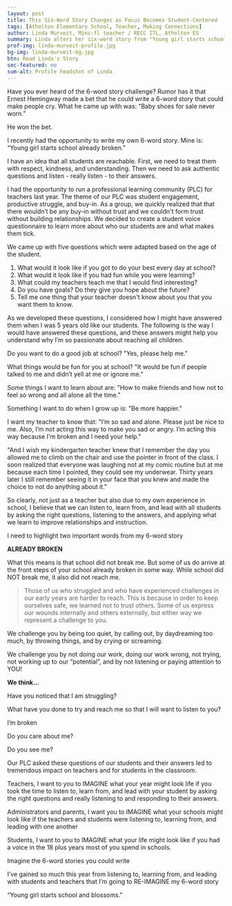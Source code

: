 ```yaml
---
layout: post
title: This Six-Word Story Changes as Focus Becomes Student-Centered
tags: [Atholton Elementary School, Teacher, Making Connections] 
author: Linda Murveit, Minc-fl teacher / RECC ITL, Atholton ES
summary: Linda alters her six-word story from "Young girl starts school already broken," to something far different by listening to her students.
prof-img: linda-murveit-profile.jpg
bg-img: linda-murveit-bg.jpg
btn: Read Linda's Story
sec-featured: no
sum-alt: Profile headshot of Linda
---
```


Have you ever heard of the 6-word story challenge? Rumor has it that Ernest Hemingway made a bet that he could write a 6-word story that could make people cry. What he came up with was: “Baby shoes for sale never worn.”

He won the bet.

I recently had the opportunity to write my own 6-word story. Mine is: “Young girl starts school already broken.”

I have an idea that all students are reachable. First, we need to treat them with respect, kindness, and understanding. Then we need to ask authentic questions and listen - really listen - to their answers.

I had the opportunity to run a professional learning community (PLC) for teachers last year. The theme of our PLC was student engagement, productive struggle, and buy-in. As a group, we quickly realized that that there wouldn’t be any buy-in without trust and we couldn't form trust without building relationships. We decided to create a student voice questionnaire to learn more about who our students are and what makes them tick.

We came up with five questions which were adapted based on the age of the student.

1. What would it look like if you got to do your best every day at school?
2. What would it look like if you had fun while you were learning?
3. What could my teachers teach me that I would find interesting?
4. Do you have goals? Do they give you hope about the future?
5. Tell me one thing that your teacher doesn't know about you that you want them to know.

As we developed these questions, I considered how I might have answered them when I was 5 years old like our students. The following is the way I would have answered these questions, and these answers might help you understand why I’m so passionate about reaching all children.

Do you want to do a good job at school? "Yes, please help me."

What things would be fun for you at school? "It would be fun if people talked to me and didn’t yell at me or ignore me."

Some things I want to learn about are: "How to make friends and how not to feel so wrong and all alone all the time."

Something I want to do when I grow up is: "Be more happier."

I want my teacher to know that: "I’m so sad and alone. Please just be nice to me. Also, I’m not acting this way to make you sad or angry. I’m acting this way because I'm broken and I need your help."

"And I wish my kindergarten teacher knew that I remember the day you allowed me to climb on the chair and use the pointer in front of the class. I soon realized that everyone was laughing not at my comic routine but at me because each time I pointed, they could see my underwear. Thirty years later I still remember seeing it in your face that you knew and made the choice to not do anything about it."

So clearly, not just as a teacher but also due to my own experience in school, I believe that we can listen to, learn from, and lead with all students by asking the right questions, listening to the answers, and applying what we learn to improve relationships and instruction.

I need to highlight two important words from my 6-word story

<strong>ALREADY BROKEN</strong>

What this means is that school did not break me. But some of us do arrive at the front steps of your school already broken in some way. While school did NOT break me, it also did not reach me.

> Those of us who struggled and who have experienced challenges in our early years are harder to reach. This is because in order to keep ourselves safe, we learned not to trust others. Some of us express our wounds internally and others externally, but either way we represent a challenge to you.

We challenge you by being too quiet, by calling out, by daydreaming too much, by throwing things, and by crying or screaming.

We challenge you by not doing our work, doing our work wrong, not trying, not working up to our “potential”, and by not listening or paying attention to YOU!

<section class="callout-lines">
<p><strong>We think...</strong></p>
<p>Have you noticed that I am struggling?</p>
<p>What have you done to try and reach me so that I will want to listen to you?</p>
<p>I’m broken</p>
<p>Do you care about me?</p>
<p>Do you see me?</p>
</section>

Our PLC asked these questions of our students and their answers led to tremendous impact on teachers and for students in the classroom.

Teachers, I want to you to IMAGINE what your year might look life if you took the time to listen to, learn from, and lead with your student by asking the right questions and really listening to and responding to their answers.

Administrators and parents, I want you to IMAGINE what your schools might look like if the teachers and students were listening to, learning from, and leading with one another

Students, I want to you to IMAGINE what your life might look like if you had a voice in the 18 plus years most of you spend in schools.

Imagine the 6-word stories you could write

I’ve gained so much this year from listening to, learning from, and leading with students and teachers that I’m going to RE-IMAGINE my 6-word story

“Young girl starts school and blossoms.”
